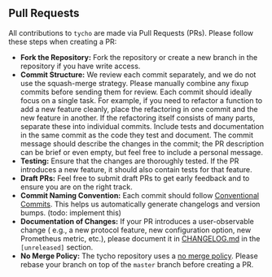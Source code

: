 ## Pull Requests

All contributions to `tycho` are made via Pull Requests (PRs). Please follow
these steps when creating a PR:

- **Fork the Repository:** Fork the repository or create a new branch in the
  repository if you have write access.
- **Commit Structure:** We review each commit separately, and we do not use the
  squash-merge strategy. Please manually combine any fixup commits before
  sending them for review. Each commit should ideally focus on a single task.
  For example, if you need to refactor a function to add a new feature cleanly,
  place the refactoring in one commit and the new feature in another. If the
  refactoring itself consists of many parts, separate these into individual
  commits. Include tests and documentation in the same commit as the code they
  test and document. The commit message should describe the changes in the
  commit; the PR description can be brief or even empty, but feel free to
  include a personal message.
- **Testing:** Ensure that the changes are thoroughly tested. If the PR
  introduces a new feature, it should also contain tests for that feature.
- **Draft PRs:** Feel free to submit draft PRs to get early feedback and to
  ensure you are on the right track.
- **Commit Naming Convention:** Each commit should follow [Conventional
  Commits](https://www.conventionalcommits.org/en/v1.0.0/). This helps us
  automatically generate changelogs and version bumps. (todo: implement this)
- **Documentation of Changes:** If your PR introduces a user-observable change (
  e.g., a new protocol feature, new configuration option, new Prometheus metric,
  etc.), please document it in [CHANGELOG.md](../CHANGELOG.md) in
  the `[unreleased]` section.
- **No Merge Policy:** The tycho repository uses
  a [no merge policy](./git.md#no-merge-policy). Please rebase your branch on
  top of the `master` branch before creating a PR.

